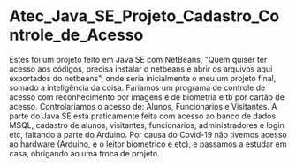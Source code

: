# Atec_Java_SE_Projeto_Cadastro_Controle_de_Acesso

Estes foi um projeto feito em Java SE com NetBeans,  "Quem quiser ter acesso aos códigos, precisa instalar o netbeans e abrir os arquivos aqui exportados do netbeans", onde seria inicialmente o meu um projeto final, somado  a inteligência  da coisa. Fariamos um programa de controle de acesso com reconhecimento por imagens e de biometria e tb por cartão de acesso. Controlariamos o acesso de: Alunos, Funcionarios e Visitantes. A parte do Java SE está praticamente feita com acesso ao banco de dados MSQL, cadastro de alunos, visitantes, funcionarios, administradores e  login  etc, faltando a parte do Arduino. Por causa do Covid-19 não tivemos acesso ao hardware (Arduino, e o leitor biometrico e etc), e passamos a estudar em casa,  obrigando ao uma troca de projeto.
